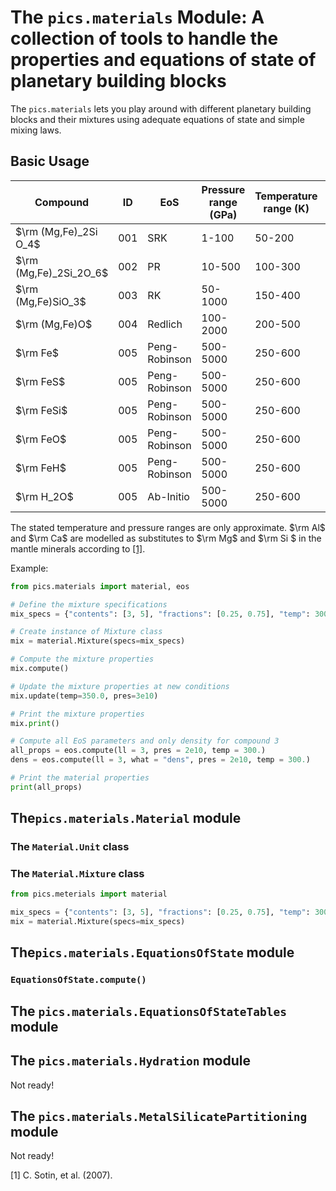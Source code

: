 # The ```pics.materials``` Module: A collection of tools to handle the properties and equations of state of planetary building blocks

The ```pics.materials``` lets you play around with different planetary building blocks and their mixtures using adequate equations of state and simple mixing laws. 

## Basic Usage

| Compound | ID  | EoS      | Pressure range (GPa) | Temperature range (K) | Literature |
|----------|-----|----------|----------------------|-----------------------|------------|
| $\rm (Mg,Fe)_2Si O_4$  | 001 | SRK      | 1-100                | 50-200                | Ref 1      |
| $\rm (Mg,Fe)_2Si_2O_6$   | 002 | PR       | 10-500               | 100-300               | Ref 2      |
| $\rm (Mg,Fe)SiO_3$  | 003 | RK       | 50-1000              | 150-400               | Ref 3      |
| $\rm (Mg,Fe)O$   | 004 | Redlich | 100-2000             | 200-500               | Ref 4      |
| $\rm Fe$  | 005 | Peng-Robinson | 500-5000        | 250-600               | Ref 5      |
| $\rm FeS$  | 005 | Peng-Robinson | 500-5000        | 250-600               | Ref 5      |
| $\rm FeSi$  | 005 | Peng-Robinson | 500-5000        | 250-600               | Ref 5      |
| $\rm FeO$  | 005 | Peng-Robinson | 500-5000        | 250-600               | Ref 5      |
| $\rm FeH$  | 005 | Peng-Robinson | 500-5000        | 250-600               | Ref 5      |
| $\rm H_2O$  | 005 | Ab-Initio | 500-5000        | 250-600               | Ref 5      |

The stated temperature and pressure ranges are only approximate. $\rm Al$ and $\rm Ca$ are modelled as substitutes to $\rm Mg$ and $\rm Si $ in the mantle minerals according to [[1]](#1).

Example:

```python
from pics.materials import material, eos

# Define the mixture specifications
mix_specs = {"contents": [3, 5], "fractions": [0.25, 0.75], "temp": 300.0, "pres": 2e10}

# Create instance of Mixture class
mix = material.Mixture(specs=mix_specs)

# Compute the mixture properties
mix.compute()

# Update the mixture properties at new conditions
mix.update(temp=350.0, pres=3e10)

# Print the mixture properties
mix.print()

# Compute all EoS parameters and only density for compound 3
all_props = eos.compute(ll = 3, pres = 2e10, temp = 300.)
dens = eos.compute(ll = 3, what = "dens", pres = 2e10, temp = 300.)

# Print the material properties
print(all_props)
```

## The```pics.materials.Material``` module

### The ```Material.Unit``` class

### The ```Material.Mixture``` class

```python
from pics.meterials import material

mix_specs = {"contents": [3, 5], "fractions": [0.25, 0.75], "temp": 300.0, "pres": 2e10}
mix = material.Mixture(specs=mix_specs)
```

## The```pics.materials.EquationsOfState``` module

### ```EquationsOfState.compute()```

## The ```pics.materials.EquationsOfStateTables``` module

## The ```pics.materials.Hydration``` module

Not ready!

## The ```pics.materials.MetalSilicatePartitioning``` module

Not ready!

<a id="1">[1]</a> 
C. Sotin, et al. (2007).